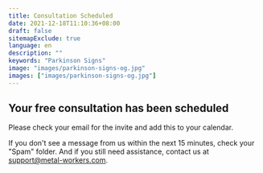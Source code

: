 ```yaml
---
title: Consultation Scheduled
date: 2021-12-18T11:10:36+08:00
draft: false
sitemapExclude: true
language: en
description: ""
keywords: "Parkinson Signs"
image: "images/parkinson-signs-og.jpg"
images: ["images/parkinson-signs-og.jpg"]
---
```


## Your free consultation has been scheduled

Please check your email for the invite and add this to your calendar.

If you don't see a message from us within the next 15 minutes, check your "Spam" folder. And if you still need assistance, contact us at support@metal-workers.com.


